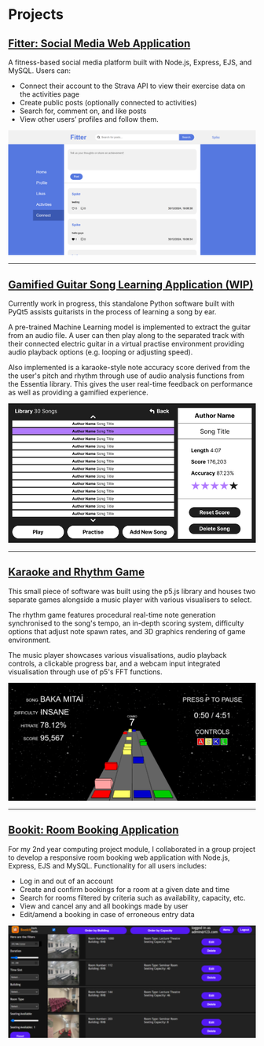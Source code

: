# Projects

## [Fitter: Social Media Web Application](https://github.com/SpikeElliot/Social-Fitness-Web-App)

A fitness-based social media platform built with Node.js, Express, EJS, and MySQL. Users can:

- Connect their account to the Strava API to view their exercise data on the activities page 
- Create public posts (optionally connected to activities)
- Search for, comment on, and like posts
- View other users’ profiles and follow them. 

![Image of the Home page of the application](/assets/fitter-homepage.png)

---

## [Gamified Guitar Song Learning Application (WIP)](https://github.com/SpikeElliot/Gamified-Guitar-Song-Learning)

Currently work in progress, this standalone Python software built with PyQt5 assists guitarists in the process of learning a song by ear. 

A pre-trained Machine Learning model is implemented to extract the guitar from an audio file. A user can then play along to the separated track with their connected electric guitar in a virtual practise environment providing audio playback options (e.g. looping or adjusting speed).

Also implemented is a karaoke-style note accuracy score derived from the the user's pitch and rhythm through use of audio analysis functions from the Essentia library. This gives the user real-time feedback on performance as well as providing a gamified experience.

![Image of a Wireframe for the application's song library screen](/assets/finalproject-songlibrary.png)

---

## [Karaoke and Rhythm Game](https://github.com/sahas036211/p5-Karaoke-and-Rhythm-Game)

This small piece of software was built using the p5.js library and houses two separate games alongside a music player with various visualisers to select.

The rhythm game features procedural real-time note generation synchronised to the song's tempo, an in-depth scoring system, difficulty options that adjust note spawn rates, and 3D graphics rendering of game environment.

The music player showcases various visualisations, audio playback controls, a clickable progress bar, and a webcam input integrated visualisation through use of p5's FFT functions.

![Image of the Rhythm Game gameplay screen in the application](/assets/rhythmgame-gamescreen.png)

---

## [Bookit: Room Booking Application](https://github.com/jbrun001/roombooking)

For my 2nd year computing project module, I collaborated in a group project to develop a responsive room booking web application with Node.js, Express, EJS and MySQL. Functionality for all users includes:

- Log in and out of an account
- Create and confirm bookings for a room at a given date and time
- Search for rooms filtered by criteria such as availability, capacity, etc.
- View and cancel any and all bookings made by user
- Edit/amend a booking in case of erroneous entry data

![Image of a room search screen in the application](/assets/bookit-roomscreen.png)